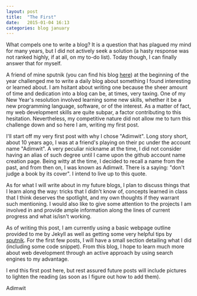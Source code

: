 ```yaml
---
layout: post
title:  "The First"
date:   2015-01-04 16:13
categories: blog january
---
```

What compels one to write a blog? It is a question that has plagued my mind for many years, but I did not actively seek a solution (a hasty response was not ranked highly, if at all, on my to-do list). Today though, I can finally answer that for myself.

A friend of mine sputnik (you can find his blog [here][friend]) at the beginning of the year challenged me to write a daily blog about something I found interesting or learned about. I am hsitant about writing one because the sheer amount of time and dedication into a blog can be, at times, very taxing. One of my New Year's resolution involved learning some new skills, whether it be a new programming language, software, or of the interest. As a matter of fact, my web development skills are quite subpar, a factor contributing to this hesitation. Nevertheless, my competitive nature did not allow me to turn this challenge down and so here I am, writing my first post.

I'll start off my very first post with why I chose "Adimwit". Long story short, about 10 years ago, I was at a friend's playing on their pc under the account name "Adimwit". A very peculiar nickname at the time, I did not consider having an alias of such degree until I came upon the github account name creation page. Being witty at the time, I decided to recall a name from the past, and from then on, I was known as Adimwit. There is a saying: "don't judge a book by its cover". I intend to live up to this quote.

As for what I will write about in my future blogs, I plan to discuss things that I learn along the way: tricks that I didn't know of, concepts learned in class that I think deserves the spotlight, and my own thoughts if they warrant such mentioning. I would also like to give some attention to the projects I am involved in and provide ample information along the lines of current progress and what is/isn't working.

As of writing this post, I am currently using a basic webpage outline provided to me by Jekyll as well as getting some very helpful tips by [sputnik][friend]. For the first few posts, I will have a small section detailing what I did (including some code snippet). From this blog, I hope to learn much more about web development through an active approach by using search engines to my advantage. 

I end this first post here, but rest assured future posts will include pictures to lighten the reading (as soon as I figure out how to add them). 

Adimwit

[friend]:		http://hellosputnik.github.ioe